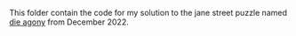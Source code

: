 This folder contain the code for my solution to the jane street puzzle named [die agony](https://www.janestreet.com/puzzles/die-agony-index/) from December 2022. 